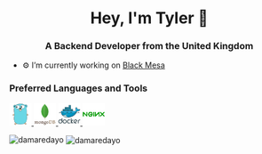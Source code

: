 <h1 align="center">Hey, I'm Tyler 👋</h1>

<h3 align="center">A Backend Developer from the United Kingdom</h3>

- ⚙️ I’m currently working on [Black Mesa](https://github.com/blackmesadev/black-mesa)

<h3 align="left">Preferred Languages and Tools</h3>
<p align="left"> <a href="https://golang.org" target="_blank"> <img src="https://raw.githubusercontent.com/devicons/devicon/master/icons/go/go-original.svg" alt="go" width="40" height="40"/> </a> <a href="https://www.mongodb.com/" target="_blank"> <img src="https://raw.githubusercontent.com/devicons/devicon/master/icons/mongodb/mongodb-original-wordmark.svg" alt="mongodb" width="40" height="40"/> </a> <a href="https://www.docker.com/" target="_blank"> <img src="https://raw.githubusercontent.com/devicons/devicon/master/icons/docker/docker-original-wordmark.svg" alt="docker" width="40" height="40"/> </a> <a href="https://www.nginx.com" target="_blank"> <img src="https://raw.githubusercontent.com/devicons/devicon/master/icons/nginx/nginx-original.svg" alt="nginx" width="40" height="40"/> </a> </p>

<p><img align="left" src="https://github-readme-stats.vercel.app/api/top-langs?username=damaredayo&show_icons=true&locale=en&layout=compact&theme=synthwave" alt="damaredayo" /></p>

<p>&nbsp;<img align="center" src="https://github-readme-stats.vercel.app/api?username=damaredayo&show_icons=true&locale=en&theme=synthwave" alt="damaredayo" /></p>
